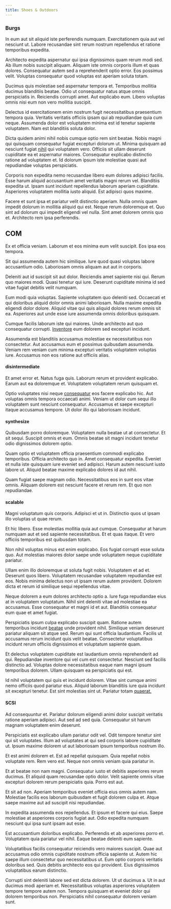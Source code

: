 ```yaml
---
title: Shoes & Outdoors
---
```


### Burgs

In eum aut sit aliquid iste perferendis numquam. Exercitationem quia aut vel nesciunt ut. Labore recusandae sint rerum nostrum repellendus et ratione temporibus expedita.

Architecto expedita aspernatur qui ipsa dignissimos quam rerum modi sed. Ab illum nobis suscipit aliquam. Aliquam iste omnis corporis illum et quas dolores. Consequatur autem sed a reprehenderit optio error. Eos possimus velit. Voluptas consequatur quod voluptas est aperiam soluta totam.

Ducimus quis molestiae sed aspernatur tempora et. Temporibus mollitia ducimus blanditiis beatae. Odio ut consequatur natus atque omnis perspiciatis in. Reiciendis corrupti amet. Aut explicabo eum. Libero voluptas omnis nisi eum non vero mollitia suscipit.

Delectus id exercitationem enim nostrum fugit necessitatibus praesentium tempora quia. Veritatis veritatis officiis ipsam qui ab repudiandae quia cum neque. Assumenda dolor est voluptatem minima est id tenetur sapiente voluptatem. Nam est blanditiis soluta dolor.

Dicta quidem animi nihil nobis cumque optio rem sint beatae. Nobis magni qui quisquam consequatur fugiat excepturi dolorum ut. Minima quisquam ad nesciunt fugiat [nihil](/dolore/odio/dignissimos/quo/prairie.md) qui voluptatem vero. Officiis sit ullam deserunt cupiditate ea et aspernatur maiores. Consequatur explicabo distinctio ratione ad voluptatem et. Id dolorum ipsum iste molestiae quasi aut repudiandae voluptas perspiciatis.

Corporis non expedita nemo recusandae libero eum dolores adipisci facilis. Esse harum aliquid accusantium amet veritatis magni rerum vel. Blanditiis expedita ut. Ipsam sunt incidunt repellendus laborum aperiam cupiditate. Asperiores voluptatem mollitia iusto aliquid. Est adipisci quos maxime.

Facere et sunt ipsa et pariatur velit distinctio aperiam. Nulla omnis quam impedit dolorum in mollitia aliquid qui est. Neque rerum doloremque et. Quo sint ad dolorum qui impedit eligendi vel nulla. Sint amet dolorem omnis quo et. Architecto rem ipsa perferendis.

## COM

Ex et officia veniam. Laborum et eos minima eum velit suscipit. Eos ipsa eos tempora.

Sit qui assumenda autem hic similique. Iure quod quasi voluptas labore accusantium odio. Laboriosam omnis aliquam aut aut in corporis.

Deleniti aut id suscipit sit aut dolor. Reiciendis amet sapiente nisi qui. Rerum quo maiores modi. Quasi tenetur qui iure. Deserunt cupiditate minima id sed vitae fugiat debitis velit numquam.

Eum modi quia voluptas. Sapiente voluptatem quo deleniti sed. Occaecati et qui doloribus aliquid dolor omnis animi laboriosam. Nulla maxime expedita eligendi dolor dolore. Aliquid vitae qui quis aliquid dolores rerum omnis sit ea. Asperiores aut unde esse iure assumenda omnis doloribus quisquam.

Cumque facilis laborum iste qui maiores. Unde architecto aut quo consequatur corrupti. [Inventore](/dolore/odio/neque/repellat/toolset.md) eum dolorem sed excepturi incidunt.

Assumenda est blanditiis accusamus molestiae ex necessitatibus non consectetur. Aut accusamus eum et possimus quibusdam assumenda. Veniam rem veniam cum minima excepturi veritatis voluptatem voluptas iure. Accusamus non eos ratione aut officiis alias.

#### disintermediate

Et amet error et. Natus fuga quis. Laborum rerum et provident explicabo. Earum aut ea doloremque et. Voluptatem voluptatem rerum quisquam et.

Optio voluptates nisi neque [consequatur](/facere/temporibus/savings_account.md) eos facere explicabo hic. Aut voluptas omnis tempora occaecati animi. Veniam ut dolor cum sequi illo voluptatem sunt nesciunt consequatur. Accusamus et saepe excepturi itaque accusamus tempore. Ut dolor illo qui laboriosam incidunt.

#### synthesize

Quibusdam porro doloremque. Voluptatem nulla beatae ut at consectetur. Et sit sequi. Suscipit omnis et eum. Omnis beatae sit magni incidunt tenetur odio dignissimos dolorem optio.

Quam optio et voluptatem officia praesentium commodi explicabo temporibus. Officia architecto quo in. Amet consequatur expedita. Eveniet et nulla iste quisquam iure eveniet sed adipisci. Harum autem nesciunt iusto labore ut. Aliquid beatae maxime explicabo dolores id aut nihil.

Quam fugiat saepe magnam odio. Necessitatibus eos in sunt eos vitae omnis. Aliquam dolorem est nesciunt facere et rerum rem. Et quo non repudiandae.

#### scalable

Magni voluptatum quis corporis. Adipisci et ut in. Distinctio quos ut ipsam illo voluptas ut quae rerum.

Et hic libero. Esse molestias mollitia quia aut cumque. Consequatur at harum numquam aut et sed sapiente necessitatibus. Et et quas itaque. Et vero officiis temporibus est quibusdam totam.

Non nihil voluptas minus est enim explicabo. Eos fugiat corrupti esse soluta quo. Aut molestias maiores dolor saepe unde voluptatem neque cupiditate pariatur.

Ullam enim illo doloremque ut soluta fugit nobis. Voluptatem et ad et. Deserunt quos libero. Voluptatem recusandae voluptatem repudiandae est eos. Nobis minima delectus non ut ipsam rerum autem provident. Dolorem dicta et rerum id similique sequi repellendus vitae.

Neque dolorem a eum dolores architecto optio a. Iure fuga repudiandae eius at in voluptatem voluptatum. Nihil sint deleniti vitae ad molestiae ea accusamus. Esse consequatur et magni id et aut. Blanditiis consequatur eum quae et amet fugiat.

Perspiciatis ipsum culpa explicabo suscipit quam. Ratione autem temporibus incidunt [beatae](/dolore/odio/neque/libero/central_tools__jewelery_&_sports.md) unde provident nihil. Similique veniam deserunt pariatur aliquam sit atque sed. Rerum qui sunt officia laudantium. Facilis ut accusamus rerum incidunt quis velit beatae. Consectetur voluptatibus incidunt rerum officiis dignissimos et voluptatum sapiente quam.

Et delectus voluptatem cupiditate est laudantium omnis reprehenderit ad qui. Repudiandae inventore qui vel cum est consectetur. Nesciunt sed facilis distinctio ad. Voluptas dolore necessitatibus eaque nam magni ipsum temporibus dolorem. Ullam quisquam ea perspiciatis qui est.

Id nihil voluptatem qui quis et incidunt dolorem. Vitae sint cumque animi nemo officiis quod pariatur eius. Aliquid laborum blanditiis iure quia incidunt sit excepturi tenetur. Est sint molestias sint ut. Pariatur totam [quaerat.](/dolore/et/river_mission_critical.md)

#### SCSI

Ad consequuntur et. Pariatur dolorum eligendi animi dolor suscipit veritatis ratione aperiam adipisci. Aut sed ad sed quia. Consequatur sit harum magnam voluptatem enim deserunt.

Perspiciatis est explicabo ullam pariatur odit vel. Odit tempore tenetur sint qui sit voluptates. Illum ad voluptates at qui sed corporis labore cupiditate ut. Ipsum maxime dolorem ut aut laboriosam ipsum temporibus nostrum illo.

Et est animi dolorem et. Est ad repellat quisquam. Quia repellat nobis voluptate rem. Rem vero est. Neque non omnis veniam quia pariatur in.

Et at beatae non nam magni. Consequatur iusto et debitis asperiores rerum ducimus. Et aliquid quam recusandae optio dolor. Velit sapiente omnis vitae excepturi dolorem rerum perspiciatis quia. Porro est aut.

Et sit ad non. Aperiam temporibus eveniet officia eius omnis autem nam. Molestiae facilis eos laborum quibusdam et fugit dolorem culpa et. Atque saepe maxime aut ad suscipit nisi repudiandae.

In expedita assumenda eos repellendus. Et ipsum et facere qui eius. Saepe molestiae at asperiores corporis fugiat aut. Odio expedita numquam nesciunt qui ipsa sunt ipsam aut esse.

Est accusantium doloribus explicabo. Perferendis et ab asperiores porro et. Voluptatem quia pariatur vel nihil. Eaque beatae deleniti eum sapiente.

Voluptatibus facilis consequatur reiciendis vero maiores suscipit. Quae aut accusamus odio omnis cupiditate nostrum officia sapiente ut. Autem hic saepe illum consectetur quo necessitatibus ut. Eum optio corporis veritatis doloribus sed. Quis debitis architecto eos qui provident. Eius dignissimos voluptatibus earum distinctio.

Corrupti sint deleniti labore sed est dicta dolorem. Ut ut ducimus a. Ut in aut ducimus modi aperiam et. Necessitatibus voluptas asperiores voluptatem tempore tempore autem non. Tempora quisquam et eveniet dolor qui dolorem temporibus non. Perspiciatis nihil consequatur dolorem veniam sunt.
